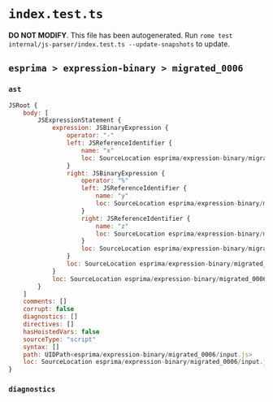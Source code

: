 # `index.test.ts`

**DO NOT MODIFY**. This file has been autogenerated. Run `rome test internal/js-parser/index.test.ts --update-snapshots` to update.

## `esprima > expression-binary > migrated_0006`

### `ast`

```javascript
JSRoot {
	body: [
		JSExpressionStatement {
			expression: JSBinaryExpression {
				operator: "-"
				left: JSReferenceIdentifier {
					name: "x"
					loc: SourceLocation esprima/expression-binary/migrated_0006/input.js 1:0-1:1 (x)
				}
				right: JSBinaryExpression {
					operator: "%"
					left: JSReferenceIdentifier {
						name: "y"
						loc: SourceLocation esprima/expression-binary/migrated_0006/input.js 1:4-1:5 (y)
					}
					right: JSReferenceIdentifier {
						name: "z"
						loc: SourceLocation esprima/expression-binary/migrated_0006/input.js 1:8-1:9 (z)
					}
					loc: SourceLocation esprima/expression-binary/migrated_0006/input.js 1:4-1:9
				}
				loc: SourceLocation esprima/expression-binary/migrated_0006/input.js 1:0-1:9
			}
			loc: SourceLocation esprima/expression-binary/migrated_0006/input.js 1:0-1:9
		}
	]
	comments: []
	corrupt: false
	diagnostics: []
	directives: []
	hasHoistedVars: false
	sourceType: "script"
	syntax: []
	path: UIDPath<esprima/expression-binary/migrated_0006/input.js>
	loc: SourceLocation esprima/expression-binary/migrated_0006/input.js 1:0-2:0
}
```

### `diagnostics`

```

```
